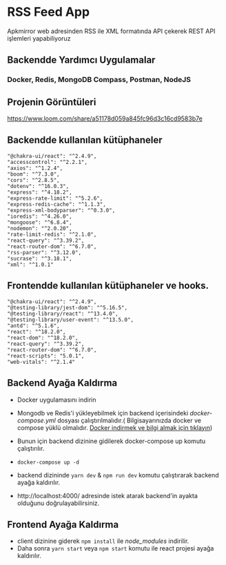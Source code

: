 # RSS Feed App  
Apkmirror web adresinden RSS ile XML formatında API çekerek REST API işlemleri yapabiliyoruz  
  
## Backendde Yardımcı Uygulamalar
### Docker, Redis, MongoDB Compass, Postman, NodeJS 
  

## Projenin Görüntüleri

https://www.loom.com/share/a51178d059a845fc96d3c16cd9583b7e
  
  
## Backendde kullanılan kütüphaneler
    "@chakra-ui/react": "^2.4.9",
    "accesscontrol": "^2.2.1",
    "axios": "^1.2.4",
    "boom": "^7.3.0",
    "cors": "^2.8.5",
    "dotenv": "^16.0.3",
    "express": "^4.18.2",
    "express-rate-limit": "^5.2.6",
    "express-redis-cache": "^1.1.3",
    "express-xml-bodyparser": "^0.3.0",
    "ioredis": "^4.26.0",
    "mongoose": "^6.8.4",
    "nodemon": "^2.0.20",
    "rate-limit-redis": "^2.1.0",
    "react-query": "^3.39.2",
    "react-router-dom": "^6.7.0",
    "rss-parser": "^3.12.0",
    "sucrase": "^3.18.1",
    "xml": "^1.0.1"

## Frontendde kullanılan kütüphaneler ve hooks.
    "@chakra-ui/react": "^2.4.9",
    "@testing-library/jest-dom": "^5.16.5",
    "@testing-library/react": "^13.4.0",
    "@testing-library/user-event": "^13.5.0",
    "antd": "^5.1.6",
    "react": "^18.2.0",
    "react-dom": "^18.2.0",
    "react-query": "^3.39.2",
    "react-router-dom": "^6.7.0",
    "react-scripts": "5.0.1",
    "web-vitals": "^2.1.4"


## Backend Ayağa Kaldırma  
- Docker uygulamasını indirin  
- Mongodb ve Redis'i yükleyebilmek için backend içerisindeki *docker-compose.yml* dosyası çalıştırılmalıdır.( Bilgisayarınızda docker ve  compose yüklü olmalıdır. [Docker indirmek ve bilgi almak için tıklayın](https://docs.docker.com/get-docker/ "Docker Web Site"))  
- Bunun için backend dizinine gidilerek docker-compose up komutu çalıştırılır.  
- `docker-compose up -d`  
  
- backend dizininde `yarn dev` & `npm run dev`  komutu çalıştırarak backend ayağa kaldırılır.  
  
- http://localhost:4000/ adresinde istek atarak backend'in ayakta olduğunu doğrulayabilirsiniz.  
  
  
## Frontend Ayağa Kaldırma  
- client dizinine giderek  `npm install` ile *node_modules* indirilir.  
- Daha sonra `yarn start` veya `npm start` komutu ile react projesi ayağa kaldırılır.  
  
  

